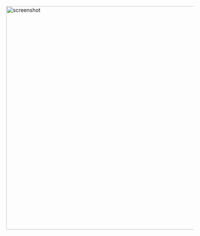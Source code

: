
<img width="600" alt="screenshot" src="https://github.com/takep6/image-converter-with-prompt/assets/74190436/e32ca137-2339-464d-8a5d-4a6b9aaddb25">
